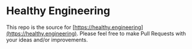 # Healthy Engineering

This repo is the source for [https://healthy.engineering](https://healthy.engineering). Please feel free to 
make Pull Requests with your ideas and/or improvements.